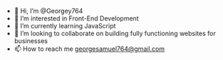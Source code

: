 - 👋 Hi, I’m @Georgey764
- 👀 I’m interested in Front-End Development
- 🌱 I’m currently learning JavaScript
- 💞️ I’m looking to collaborate on building fully functioning websites for businesses
- 📫 How to reach me georgesamuel764@gmail.com

<!---
Georgey764/Georgey764 is a ✨ special ✨ repository because its `README.md` (this file) appears on your GitHub profile.
You can click the Preview link to take a look at your changes.
--->
